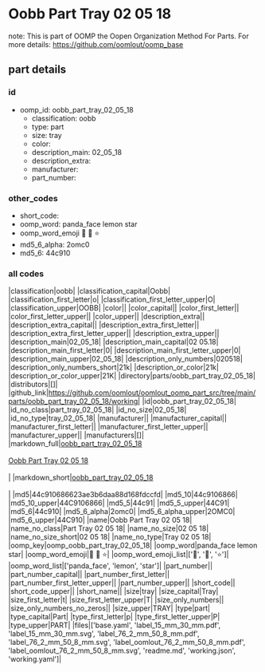 # Oobb Part Tray 02 05 18  

note: This is part of OOMP the Oopen Organization Method For Parts. For more details: https://github.com/oomlout/oomp_base

##  part details





### id
* oomp_id: oobb_part_tray_02_05_18
  * classification: oobb
  * type: part
  * size: tray
  * color: 
  * description_main: 02_05_18
  * description_extra: 
  * manufacturer: 
  * part_number: 

### other_codes
* short_code: 
* oomp_word: panda_face lemon star
* oomp_word_emoji :panda_face: :lemon: :star:
* md5_6_alpha: 2omc0
* md5_6: 44c910

### all codes 
|classification|oobb|
|classification_capital|Oobb|
|classification_first_letter|o|
|classification_first_letter_upper|O|
|classification_upper|OOBB|
|color||
|color_capital||
|color_first_letter||
|color_first_letter_upper||
|color_upper||
|description_extra||
|description_extra_capital||
|description_extra_first_letter||
|description_extra_first_letter_upper||
|description_extra_upper||
|description_main|02_05_18|
|description_main_capital|02 05.18|
|description_main_first_letter|0|
|description_main_first_letter_upper|0|
|description_main_upper|02_05_18|
|description_only_numbers|020518|
|description_only_numbers_short|21k|
|description_or_color|21k|
|description_or_color_upper|21K|
|directory|parts/oobb_part_tray_02_05_18|
|distributors|[]|
|github_link|https://github.com/oomlout/oomlout_oomp_part_src/tree/main/parts/oobb_part_tray_02_05_18/working|
|id|oobb_part_tray_02_05_18|
|id_no_class|part_tray_02_05_18|
|id_no_size|02_05_18|
|id_no_type|tray_02_05_18|
|manufacturer||
|manufacturer_capital||
|manufacturer_first_letter||
|manufacturer_first_letter_upper||
|manufacturer_upper||
|manufacturers|[]|
|markdown_full|[oobb_part_tray_02_05_18](https://github.com/oomlout/oomlout_oomp_part_src/tree/main/parts/oobb_part_tray_02_05_18/working)<br>[](https://github.com/oomlout/oomlout_oomp_part_src/tree/main/parts/oobb_part_tray_02_05_18/working)<br>[Oobb Part Tray 02 05 18](https://github.com/oomlout/oomlout_oomp_part_src/tree/main/parts/oobb_part_tray_02_05_18/working)<br><br>|
|markdown_short|[oobb_part_tray_02_05_18](https://github.com/oomlout/oomlout_oomp_part_src/tree/main/parts/oobb_part_tray_02_05_18/working)<br><br>|
|md5|44c910686623ae3b6daa88d168fdccfd|
|md5_10|44c9106866|
|md5_10_upper|44C9106866|
|md5_5|44c91|
|md5_5_upper|44C91|
|md5_6|44c910|
|md5_6_alpha|2omc0|
|md5_6_alpha_upper|2OMC0|
|md5_6_upper|44C910|
|name|Oobb Part Tray 02 05 18|
|name_no_class|Part Tray 02 05 18|
|name_no_size|02 05 18|
|name_no_size_short|02 05 18|
|name_no_type|Tray 02 05 18|
|oomp_key|oomp_oobb_part_tray_02_05_18|
|oomp_word|panda_face lemon star|
|oomp_word_emoji|:panda_face: :lemon: :star:|
|oomp_word_emoji_list|[':panda_face:', ':lemon:', ':star:']|
|oomp_word_list|['panda_face', 'lemon', 'star']|
|part_number||
|part_number_capital||
|part_number_first_letter||
|part_number_first_letter_upper||
|part_number_upper||
|short_code||
|short_code_upper||
|short_name||
|size|tray|
|size_capital|Tray|
|size_first_letter|t|
|size_first_letter_upper|T|
|size_only_numbers||
|size_only_numbers_no_zeros||
|size_upper|TRAY|
|type|part|
|type_capital|Part|
|type_first_letter|p|
|type_first_letter_upper|P|
|type_upper|PART|
|files|['base.yaml', 'label_15_mm_30_mm.pdf', 'label_15_mm_30_mm.svg', 'label_76_2_mm_50_8_mm.pdf', 'label_76_2_mm_50_8_mm.svg', 'label_oomlout_76_2_mm_50_8_mm.pdf', 'label_oomlout_76_2_mm_50_8_mm.svg', 'readme.md', 'working.json', 'working.yaml']|
